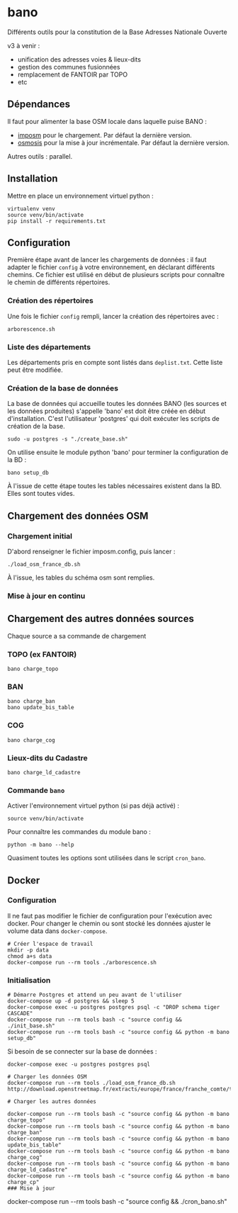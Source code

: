 bano
====

Différents outils pour la constitution de la Base Adresses Nationale Ouverte

v3 à venir :
- unification des adresses voies & lieux-dits
- gestion des communes fusionnées
- remplacement de FANTOIR par TOPO
- etc

## Dépendances

Il faut pour alimenter la base OSM locale dans laquelle puise BANO :
* [imposm](https://github.com/omniscale/imposm3) pour le chargement. Par défaut la dernière version.
* [osmosis](https://github.com/openstreetmap/osmosis) pour la mise à jour incrémentale. Par défaut la dernière version.

Autres outils : parallel.

## Installation

Mettre en place un environnement virtuel python :
```
virtualenv venv
source venv/bin/activate
pip install -r requirements.txt
```

## Configuration

Première étape avant de lancer les chargements de données : il faut adapter le fichier `config` à votre environnement, en déclarant différents chemins. Ce fichier est utilisé en début de plusieurs scripts pour connaître le chemin de différents répertoires.

### Création des répertoires
Une fois le fichier `config` rempli, lancer la création des répertoires avec :
```
arborescence.sh
```

### Liste des départements

Les départements pris en compte sont listés dans `deplist.txt`. Cette liste peut être modifiée.

### Création de la base de données

La base de données qui accueille toutes les données BANO (les sources et les données produites) s'appelle 'bano' est doit être créée en début d'installation. C'est l'utilisateur 'postgres' qui doit exécuter les scripts de création de la base.

```
sudo -u postgres -s "./create_base.sh"
```
On utilise ensuite le module python 'bano' pour terminer la configuration de la BD :
```
bano setup_db
```
À l'issue de cette étape toutes les tables nécessaires existent dans la BD. Elles sont toutes vides.

## Chargement des données OSM
### Chargement initial
D'abord renseigner le fichier imposm.config, puis lancer :

```
./load_osm_france_db.sh
```
À l'issue, les tables du schéma osm sont remplies.

### Mise à jour en continu

## Chargement des autres données sources
Chaque source a sa commande de chargement
### TOPO (ex FANTOIR)
```
bano charge_topo
```
### BAN
```
bano charge_ban
bano update_bis_table
```
### COG
```
bano charge_cog
```
### Lieux-dits du Cadastre
```
bano charge_ld_cadastre
```

### Commande `bano`

Activer l'environnement virtuel python (si pas déjà activé) :
```
source venv/bin/activate
```

Pour connaître les commandes du module bano :
```
python -m bano --help
```

Quasiment toutes les options sont utilisées dans le script `cron_bano`.

## Docker

### Configuration
Il ne faut pas modifier le fichier de configuration pour l'exécution avec docker. Pour changer le chemin ou sont stocké les données ajuster le volume data dans `docker-compose`.

```
# Créer l'espace de travail
mkdir -p data
chmod a+s data
docker-compose run --rm tools ./arborescence.sh
```

### Initialisation
```
# Démarre Postgres et attend un peu avant de l'utiliser
docker-compose up -d postgres && sleep 5
docker-compose exec -u postgres postgres psql -c "DROP schema tiger CASCADE"
docker-compose run --rm tools bash -c "source config && ./init_base.sh"
docker-compose run --rm tools bash -c "source config && python -m bano setup_db"
```

Si besoin de se connecter sur la base de données :
```
docker-compose exec -u postgres postgres psql
```

```
# Charger les données OSM
docker-compose run --rm tools ./load_osm_france_db.sh http://download.openstreetmap.fr/extracts/europe/france/franche_comte/territoire_de_belfort.osm.pbf

# Charger les autres données

docker-compose run --rm tools bash -c "source config && python -m bano charge_topo"
docker-compose run --rm tools bash -c "source config && python -m bano charge_ban"
docker-compose run --rm tools bash -c "source config && python -m bano update_bis_table"
docker-compose run --rm tools bash -c "source config && python -m bano charge_cog"
docker-compose run --rm tools bash -c "source config && python -m bano charge_ld_cadastre"
docker-compose run --rm tools bash -c "source config && python -m bano charge_cp"
### Mise à jour
```
docker-compose run --rm tools bash -c "source config && ./cron_bano.sh"
```

